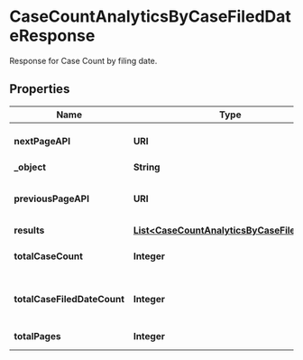 

# CaseCountAnalyticsByCaseFiledDateResponse

Response for Case Count by filing date.

## Properties

| Name | Type | Description | Notes |
|------------ | ------------- | ------------- | -------------|
|**nextPageAPI** | **URI** | Next page of results if applicable. |  |
|**_object** | **String** |  |  |
|**previousPageAPI** | **URI** | Link to previous page of results. |  |
|**results** | [**List&lt;CaseCountAnalyticsByCaseFiledDate&gt;**](CaseCountAnalyticsByCaseFiledDate.md) |  |  |
|**totalCaseCount** | **Integer** | Total no. of Cases for this criteria. |  |
|**totalCaseFiledDateCount** | **Integer** | Total no. of Case File Date for this criteria. |  |
|**totalPages** | **Integer** | Total no. of pages. |  |



